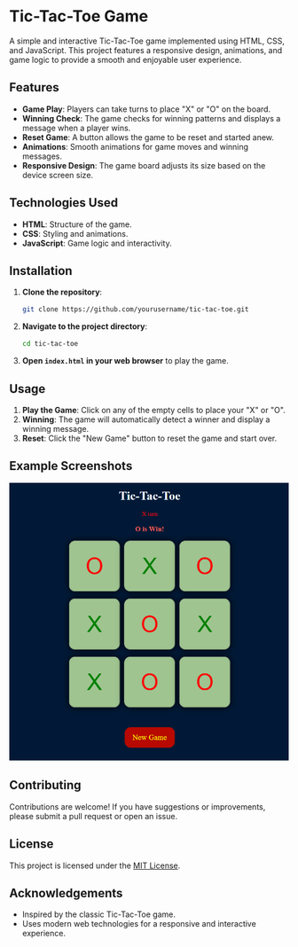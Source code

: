 # Tic-Tac-Toe Game

A simple and interactive Tic-Tac-Toe game implemented using HTML, CSS, and JavaScript. This project features a responsive design, animations, and game logic to provide a smooth and enjoyable user experience.

## Features

- **Game Play**: Players can take turns to place "X" or "O" on the board.
- **Winning Check**: The game checks for winning patterns and displays a message when a player wins.
- **Reset Game**: A button allows the game to be reset and started anew.
- **Animations**: Smooth animations for game moves and winning messages.
- **Responsive Design**: The game board adjusts its size based on the device screen size.

## Technologies Used

- **HTML**: Structure of the game.
- **CSS**: Styling and animations.
- **JavaScript**: Game logic and interactivity.

## Installation

1. **Clone the repository**:
    ```bash
    git clone https://github.com/yourusername/tic-tac-toe.git
    ```

2. **Navigate to the project directory**:
    ```bash
    cd tic-tac-toe
    ```

3. **Open `index.html` in your web browser** to play the game.

## Usage

1. **Play the Game**: Click on any of the empty cells to place your "X" or "O".
2. **Winning**: The game will automatically detect a winner and display a winning message.
3. **Reset**: Click the "New Game" button to reset the game and start over.

## Example Screenshots

![Game Screenshot](/screenshot.png)

## Contributing

Contributions are welcome! If you have suggestions or improvements, please submit a pull request or open an issue.

## License

This project is licensed under the [MIT License](LICENSE).

## Acknowledgements

- Inspired by the classic Tic-Tac-Toe game.
- Uses modern web technologies for a responsive and interactive experience.
